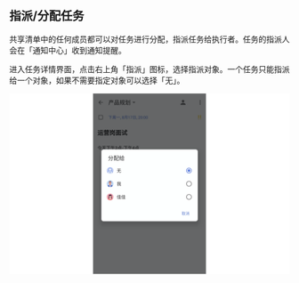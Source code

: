 ## 指派/分配任务

共享清单中的任何成员都可以对任务进行分配，指派任务给执行者。任务的指派人会在「通知中心」收到通知提醒。

进入任务详情界面，点击右上角「指派」图标，选择指派对象。一个任务只能指派给一个对象，如果不需要指定对象可以选择「无」。

![](../../images/android/54.png)

